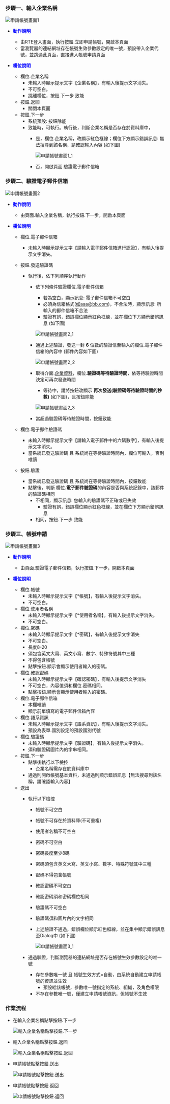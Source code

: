 ﻿### <div id="enterpriseno">步驟一、輸入企業名稱</div>

![申請帳號畫面1]

* <p id="enterpriseno_1" style="color:blue;font-weight:bold">動作說明</p>

    * 由RTE登入畫面，執行按鈕.立即申請帳號，開啟本頁面
    * 當瀏覽器的連結網址存在帳號生效參數設定的唯一號，預設帶入企業代號，並跳過此頁面，直接進入帳號申請頁面

* <p id="enterpriseno_2" style="color:blue;font-weight:bold">欄位說明</p>
    
    * 欄位.企業名稱
        * 未輸入時顯示提示文字【企業名稱】，有輸入後提示文字消失。
        * 不可空白。
        * 跳離欄位，按鈕.下一步 致能
    * 按鈕.返回
        * 關閉本頁面
    * 按鈕.下一步
        * 系統預設: 按鈕除能
        * 致能時，可執行。執行後，判斷企業名稱是否存在於資料庫中，
            * 是，欄位.企業名稱，改顯示紅色框線；欄位下方顯示錯誤訊息: 無法搜尋到該名稱，請確認輸入內容 (如下圖)
            
                ![申請帳號畫面1_1]

            * 否，開啟頁面.驗證電子郵件信箱

### <div id="mail-verify">步驟二、驗證電子郵件信箱</div>

![申請帳號畫面2]

* <p id="enterpriseno_1" style="color:blue;font-weight:bold">動作說明</p>

    * 由頁面.輸入企業名稱，執行按鈕.下一步，開啟本頁面

* <p id="enterpriseno_2" style="color:blue;font-weight:bold">欄位說明</p>
    
    * 欄位.電子郵件信箱
        * 未輸入時顯示提示文字【請輸入電子郵件信箱進行認證】，有輸入後提示文字消失。
    * 按鈕.發送驗證碼
        * 執行後，依下列順序執行動作    
            * 依下列條件驗證欄位.電子郵件信箱
                * 若為空白，顯示訊息: 電子郵件信箱不可空白
                * 必須為信箱格式(如aaa@bb.com)，不合法時，顯示訊息: 所輸入的郵件信箱不合法
                * 驗證有誤，錯誤欄位顯示紅色框線，並在欄位下方顯示錯誤訊息 (如下圖)            

                ![申請帳號畫面2_1]  

            * 通過上述驗證，發送一封 **6** 位數的驗證信至輸入的欄位.電子郵件信箱的內容中 (郵件內容如下圖)

                ![申請帳號畫面2_2]  

            * 取得介面.[企業資料][link_enterprisedetail]，欄位.**驗證碼等待驗證時間**，依等待驗證時間決定可再次發送時間
                * 等待中，請將按鈕改顯示 **再次發送(驗證碼等待驗證時間的秒數)** (如下圖)，且按鈕除能

                ![申請帳號畫面2_3]  

            * 當超過驗證碼等待驗證時間，按鈕致能

    * 欄位.電子郵件驗證碼 
        * 未輸入時顯示提示文字【請輸入電子郵件中的六碼數字】，有輸入後提示文字消失。
        * 當系統已發送驗證碼 且 系統尚在等待驗證時間內，欄位可輸入，否則 唯讀
    * 按鈕.驗證
        * 當系統已發送驗證碼 且 系統尚在等待驗證時間內，按鈕致能
        * 點擊後，判斷 欄位.**電子郵件驗證碼**的內容是否與系統記錄中，該郵件的驗證碼相同
            * 不相同，顯示訊息: 您輸入的驗證碼不正確或已失效
                * 驗證有誤，錯誤欄位顯示紅色框線，並在欄位下方顯示錯誤訊息
            * 相同，按鈕.下一步 致能

### <div id="account">步驟三、帳號申請</div>

![申請帳號畫面3]

* <p id="enterpriseno_1" style="color:blue;font-weight:bold">動作說明</p>

    * 由頁面.驗證電子郵件信箱，執行按鈕.下一步，開啟本頁面

* <p id="enterpriseno_2" style="color:blue;font-weight:bold">欄位說明</p>

    * 欄位.帳號
        * 未輸入時顯示提示文字【*帳號】，有輸入後提示文字消失。
        * 不可空白。
    * 欄位.使用者名稱
        * 未輸入時顯示提示文字【*使用者名稱】，有輸入後提示文字消失。
        * 不可空白。
    * 欄位.密碼
        * 未輸入時顯示提示文字【*密碼】，有輸入後提示文字消失
        * 不可空白。
        * 長度8-20
        * 須包含英文大寫、英文小寫、數字、特殊符號其中三種
        * 不得包含帳號
        * 點擊按鈕.顯示會顯示使用者輸入的密碼。
    * 欄位.確認密碼
        * 未輸入時顯示提示文字【確認密碼】，有輸入後提示文字消失
        * 不可空白，內容值須和欄位.密碼相同。
        * 點擊按鈕.顯示會顯示使用者輸入的密碼。
    * 欄位.電子郵件信箱
        * 本欄唯讀
        * 顯示前單填寫的電子郵件信箱內容
    * 欄位.語系資訊
        * 未輸入時顯示提示文字【語系資訊】，有輸入後提示文字消失。
        * 預設為表單.國別設定的預設國別代號
    * 欄位.驗證碼
        * 未輸入時顯示提示文字【驗證碼】，有輸入後提示文字消失。
        * 須和驗證碼圖片內的字串相同。
    * 按鈕.下一步
        * 點擊後執行以下檢控
            * 企業名稱需存在於資料庫中
        * 通過則開啟帳號基本資料，未通過則顯示錯誤訊息【無法搜尋到該名稱，請確認輸入內容】
    * 送出
        * 執行以下檢控
            * 帳號不可空白
            * 帳號不可存在於資料庫(不可重複)
            * 使用者名稱不可空白
            * 密碼不可空白
            * 密碼長度至少8碼
            * 密碼須包含英文大寫、英文小寫、數字、特殊符號其中三種
            * 密碼不得包含帳號
            * 確認密碼不可空白
            * 確認密碼須和密碼欄位相同
            * 驗證碼不可空白
            * 驗證碼須和圖片內的文字相同
            * 上述驗證不通過，錯誤欄位顯示紅色框線，並在集中顯示錯誤訊息至Dialog中 (如下圖)

                ![申請帳號畫面3_1]
                
        * 通過驗證，判斷瀏覽器的連結網址是否存在帳號生效參數設定的唯一號
            * 存在參數唯一號 且 帳號生效方式=自動，由系統自動建立申請帳號的資訊並生效
                * 預設給該帳號，參數唯一號指定的系統、組織，及角色權限
            * 不存在參數唯一號，僅建立申請帳號資訊，但帳號不生效


### <div id="action">作業流程</div>
* 在輸入企業名稱點擊按鈕.下一步

    ![輸入企業名稱點擊按鈕.下一步]

* 輸入企業名稱點擊按鈕.返回

    ![輸入企業名稱點擊按鈕.返回]

* 申請帳號點擊按鈕.送出

    ![申請帳號點擊按鈕.送出]

* 申請帳號點擊按鈕.返回

    ![申請帳號點擊按鈕.返回]


[申請帳號畫面1]:attachment/applyaccount_enterprise.png "申請帳號畫面_企業代碼"
[申請帳號畫面1_1]:attachment/applyaccount_enterprise_errormsg.png "申請帳號畫面_企業代碼_錯誤顯示方式"

[申請帳號畫面2]:attachment/applyaccount_email_verify.png "申請帳號畫面_電子郵件信箱驗證"
[申請帳號畫面2_1]:attachment/applyaccount_email_verify_errormsg.png "申請帳號畫面_電子郵件信箱驗證_錯誤顯示方式"
[申請帳號畫面2_2]:attachment/applyaccount_email_verify_mail_code.png "申請帳號畫面_電子郵件信箱驗證_郵件內容"
[申請帳號畫面2_3]:attachment/applyaccount_email_verify_wait_code.png "申請帳號畫面_電子郵件信箱驗證_等待輸入驗證碼"

[申請帳號畫面3]:attachment/applyaccount_userinfo.png "申請帳號畫面_帳號申請"
[申請帳號畫面3_1]:attachment/applyaccount_userinfo_errormsg.png "申請帳號畫面_帳號申請_錯誤顯示方式"

[輸入企業名稱點擊按鈕.下一步]:attachment/applyaccount_next_step.png "輸入企業名稱點擊按鈕.下一步"
[申請帳號點擊按鈕.送出]:attachment/applyaccount_submit.png "申請帳號點擊按鈕.送出"
[輸入企業名稱點擊按鈕.返回]:attachment/applyaccount_close1.png "輸入企業名稱點擊按鈕.返回"
[申請帳號點擊按鈕.返回]:attachment/applyaccount_close2.png "申請帳號點擊按鈕.返回"

[link_enterprisedetail]:{3}/RTE/SITE/enterprisedetail/README
